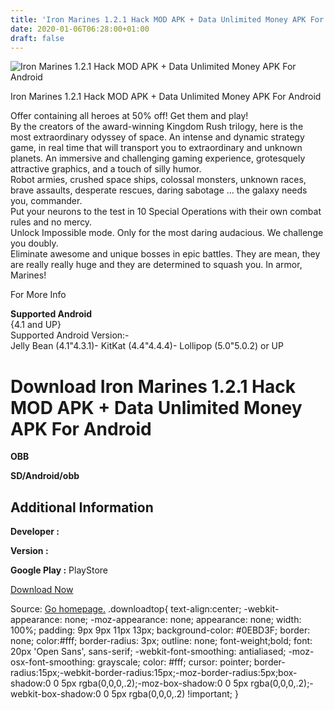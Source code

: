 ```yaml
---
title: 'Iron Marines 1.2.1 Hack MOD APK + Data Unlimited Money APK For Android'
date: 2020-01-06T06:28:00+01:00
draft: false
---
```


![Iron Marines 1.2.1 Hack MOD APK + Data Unlimited Money APK For Android](https://i2.wp.com/apkhome.net/wp-content/uploads/2017/11/Iron-Marines-1.2.1.png "Iron Marines 1.2.1 Hack MOD APK + Data Unlimited Money APK For Android")

  

Iron Marines 1.2.1 Hack MOD APK + Data Unlimited Money APK For Android

Offer containing all heroes at 50% off! Get them and play!  
By the creators of the award-winning Kingdom Rush trilogy, here is the most extraordinary odyssey of space. An intense and dynamic strategy game, in real time that will transport you to extraordinary and unknown planets. An immersive and challenging gaming experience, grotesquely attractive graphics, and a touch of silly humor.  
Robot armies, crushed space ships, colossal monsters, unknown races, brave assaults, desperate rescues, daring sabotage ... the galaxy needs you, commander.  
Put your neurons to the test in 10 Special Operations with their own combat rules and no mercy.  
Unlock Impossible mode. Only for the most daring audacious. We challenge you doubly.  
Eliminate awesome and unique bosses in epic battles. They are mean, they are really really huge and they are determined to squash you. In armor, Marines!

For More Info

**Supported Android**  
{4.1 and UP}  
Supported Android Version:-  
Jelly Bean (4.1"4.3.1)- KitKat (4.4"4.4.4)- Lollipop (5.0"5.0.2) or UP

Download Iron Marines 1.2.1 Hack MOD APK + Data Unlimited Money APK For Android
===============================================================================

**OBB**

**SD/Android/obb**

Additional Information
----------------------

**Developer :**

**Version :**

**Google Play :** PlayStore

  

[Download Now](https://store4app.co/post/iron-marines-1-2-1-hack-mod-apk-data-unlimited-money-apk-for-android_1573672172)

  
Source: [Go homepage.](https://store4app.co/post/iron-marines-1-2-1-hack-mod-apk-data-unlimited-money-apk-for-android_1573672172) .downloadtop{ text-align:center; -webkit-appearance: none; -moz-appearance: none; appearance: none; width: 100%; padding: 9px 9px 11px 13px; background-color: #0EBD3F; border: none; color:#fff; border-radius: 3px; outline: none; font-weight;bold; font: 20px 'Open Sans', sans-serif; -webkit-font-smoothing: antialiased; -moz-osx-font-smoothing: grayscale; color: #fff; cursor: pointer; border-radius:15px;-webkit-border-radius:15px;-moz-border-radius:5px;box-shadow:0 0 5px rgba(0,0,0,.2);-moz-box-shadow:0 0 5px rgba(0,0,0,.2);-webkit-box-shadow:0 0 5px rgba(0,0,0,.2) !important; }